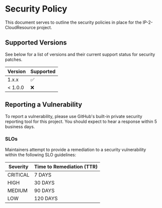 # Security Policy

This document serves to outline the security policies in place for the IP-2-CloudResource project.

## Supported Versions

See below for a list of versions and their current support status for security patches.

| Version | Supported          |
| ------- | ------------------ |
|   1.x.x | :white_check_mark: |
| < 1.0.0 | :x:                |

## Reporting a Vulnerability

To report a vulnerability, please use GitHub's built-in private security reporting tool for this project. You should expect to hear a response within 5 business days.

### SLOs

Maintainers attempt to provide a remediation to a security vulnerability within the following SLO guidelines:

| Severity | Time to Remediation (TTR) |
| -------  | ------------------------- |
| CRITICAL | 7 DAYS                    |
| HIGH     | 30 DAYS                   |
| MEDIUM   | 90 DAYS                   |
| LOW      | 120 DAYS                  |
